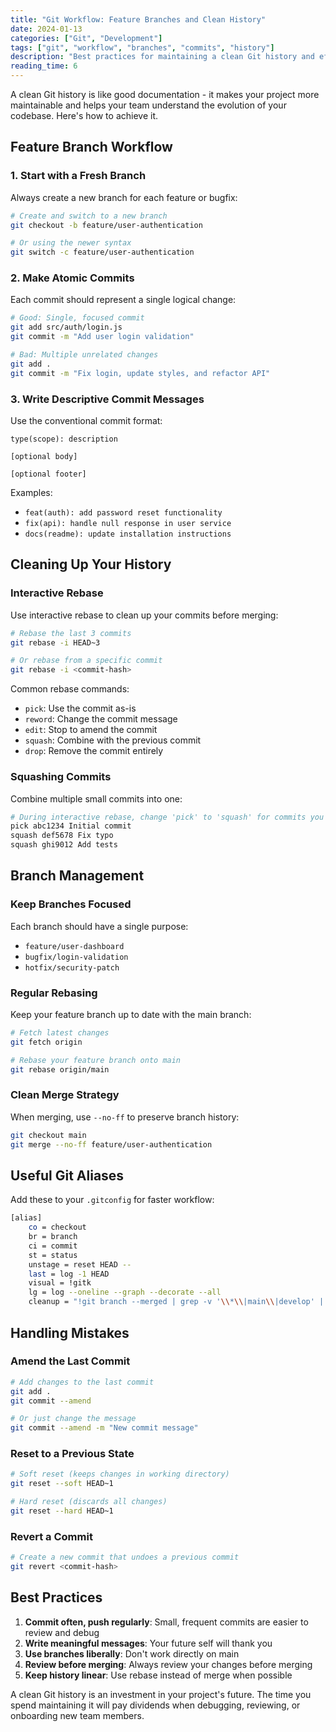 ```yaml
---
title: "Git Workflow: Feature Branches and Clean History"
date: 2024-01-13
categories: ["Git", "Development"]
tags: ["git", "workflow", "branches", "commits", "history"]
description: "Best practices for maintaining a clean Git history and effective feature branch workflow."
reading_time: 6
---
```


A clean Git history is like good documentation - it makes your project more maintainable and helps your team understand the evolution of your codebase. Here's how to achieve it.

## Feature Branch Workflow

### 1. Start with a Fresh Branch

Always create a new branch for each feature or bugfix:

```bash
# Create and switch to a new branch
git checkout -b feature/user-authentication

# Or using the newer syntax
git switch -c feature/user-authentication
```

### 2. Make Atomic Commits

Each commit should represent a single logical change:

```bash
# Good: Single, focused commit
git add src/auth/login.js
git commit -m "Add user login validation"

# Bad: Multiple unrelated changes
git add .
git commit -m "Fix login, update styles, and refactor API"
```

### 3. Write Descriptive Commit Messages

Use the conventional commit format:

```
type(scope): description

[optional body]

[optional footer]
```

Examples:
- `feat(auth): add password reset functionality`
- `fix(api): handle null response in user service`
- `docs(readme): update installation instructions`

## Cleaning Up Your History

### Interactive Rebase

Use interactive rebase to clean up your commits before merging:

```bash
# Rebase the last 3 commits
git rebase -i HEAD~3

# Or rebase from a specific commit
git rebase -i <commit-hash>
```

Common rebase commands:
- `pick`: Use the commit as-is
- `reword`: Change the commit message
- `edit`: Stop to amend the commit
- `squash`: Combine with the previous commit
- `drop`: Remove the commit entirely

### Squashing Commits

Combine multiple small commits into one:

```bash
# During interactive rebase, change 'pick' to 'squash' for commits you want to combine
pick abc1234 Initial commit
squash def5678 Fix typo
squash ghi9012 Add tests
```

## Branch Management

### Keep Branches Focused

Each branch should have a single purpose:
- `feature/user-dashboard`
- `bugfix/login-validation`
- `hotfix/security-patch`

### Regular Rebasing

Keep your feature branch up to date with the main branch:

```bash
# Fetch latest changes
git fetch origin

# Rebase your feature branch onto main
git rebase origin/main
```

### Clean Merge Strategy

When merging, use `--no-ff` to preserve branch history:

```bash
git checkout main
git merge --no-ff feature/user-authentication
```

## Useful Git Aliases

Add these to your `.gitconfig` for faster workflow:

```bash
[alias]
    co = checkout
    br = branch
    ci = commit
    st = status
    unstage = reset HEAD --
    last = log -1 HEAD
    visual = !gitk
    lg = log --oneline --graph --decorate --all
    cleanup = "!git branch --merged | grep -v '\\*\\|main\\|develop' | xargs -n 1 git branch -d"
```

## Handling Mistakes

### Amend the Last Commit

```bash
# Add changes to the last commit
git add .
git commit --amend

# Or just change the message
git commit --amend -m "New commit message"
```

### Reset to a Previous State

```bash
# Soft reset (keeps changes in working directory)
git reset --soft HEAD~1

# Hard reset (discards all changes)
git reset --hard HEAD~1
```

### Revert a Commit

```bash
# Create a new commit that undoes a previous commit
git revert <commit-hash>
```

## Best Practices

1. **Commit often, push regularly**: Small, frequent commits are easier to review and debug
2. **Write meaningful messages**: Your future self will thank you
3. **Use branches liberally**: Don't work directly on main
4. **Review before merging**: Always review your changes before merging
5. **Keep history linear**: Use rebase instead of merge when possible

A clean Git history is an investment in your project's future. The time you spend maintaining it will pay dividends when debugging, reviewing, or onboarding new team members.
